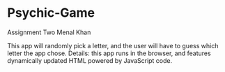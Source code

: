# Psychic-Game
Assignment Two
Menal Khan

This app will randomly pick a letter, and the user will have to guess which letter the app chose.
Details: this app runs in the browser, and features dynamically updated HTML powered by JavaScript code.
